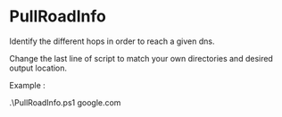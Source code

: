 # PullRoadInfo
Identify the different hops in order to reach a given dns.

Change the last line of script to match your own directories and desired output location.

Example :

.\PullRoadInfo.ps1 google.com
